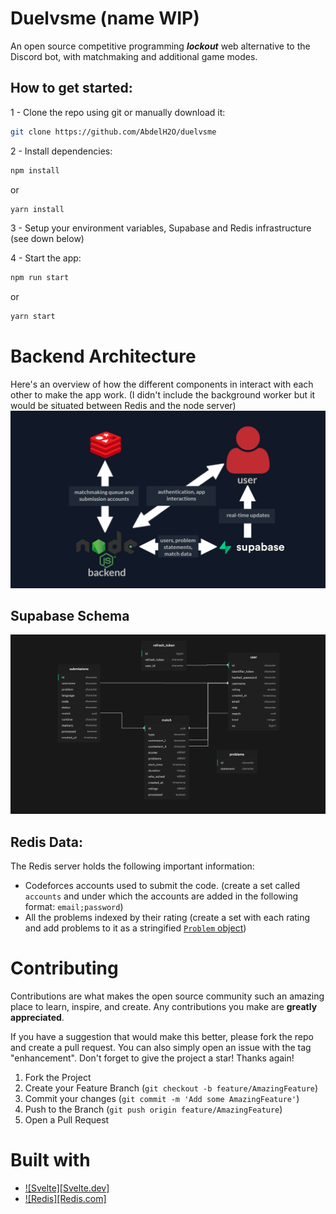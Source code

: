 # Duelvsme (name WIP)
An open source competitive programming ***lockout*** web alternative to the Discord bot, with matchmaking and additional game modes.
## How to get started:
1 - Clone the repo using git or manually download it:
```sh
git clone https://github.com/AbdelH2O/duelvsme
```
2 - Install dependencies:
```sh
npm install
```
or
```sh
yarn install
```
3 - Setup your environment variables, Supabase and Redis infrastructure (see down below)

4 - Start the app:
```sh
npm run start
```
or
```sh
yarn start
```

# Backend Architecture
Here's an overview of how the different components in interact with each other to make the app work. (I didn't include the background worker but it would be situated between Redis and the node server)
![Architecture](./arch.png)
## Supabase Schema
![schema](./schema.png)
## Redis Data:
The Redis server holds the following important information:

* Codeforces accounts used to submit the code. (create a set called `accounts` and under which the accounts are added in the following format: `email;password`)
* All the problems indexed by their rating (create a set with each rating and add problems to it as a stringified [`Problem` object](https://codeforces.com/apiHelp/objects#Problem))

# Contributing
Contributions are what makes the open source community such an amazing place to learn, inspire, and create. Any contributions you make are **greatly appreciated**.

If you have a suggestion that would make this better, please fork the repo and create a pull request. You can also simply open an issue with the tag "enhancement".
Don't forget to give the project a star! Thanks again!

1. Fork the Project
2. Create your Feature Branch (`git checkout -b feature/AmazingFeature`)
3. Commit your changes (`git commit -m 'Add some AmazingFeature'`)
4. Push to the Branch (`git push origin feature/AmazingFeature`)
5. Open a Pull Request

# Built with
* [![Svelte][Svelte.dev]][Svelte-url]
* [![Redis][Redis.com]][Redis-url]


[Svelte-url]: https://svelte.dev/
[Redis-url]: https://redis.com/
